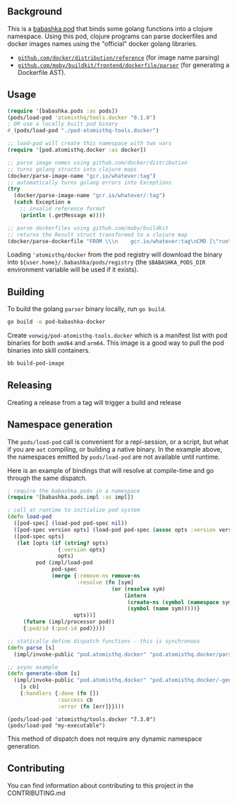 ## Background

This is a [babashka pod](https://github.com/babashka/pods) that binds some golang functions into a clojure namespace.  Using this pod, clojure programs can parse dockerfiles and docker images names using the "official" docker golang libraries.

* [`github.com/docker/distribution/reference`](https://github.com/distribution/distribution/blob/main/reference/reference.go) (for image name parsing)
* [`github.com/moby/buildkit/frontend/dockerfile/parser`](https://github.com/moby/buildkit/blob/master/frontend/dockerfile/parser/parser.go) (for generating a Dockerfile AST).

## Usage

```clojure
(require '[babashka.pods :as pods])
(pods/load-pod 'atomisthq/tools.docker "0.1.0")
; OR use a locally built pod binary
#_(pods/load-pod "./pod-atomisthq-tools.docker")

;; load-pod will create this namespace with two vars
(require '[pod.atomisthq.docker :as docker])

;; parse image names using github.com/docker/distribution
;; turns golang structs into clojure maps
(docker/parse-image-name "gcr.io/whatever:tag")
;; automatically turns golang errors into Exceptions
(try
  (docker/parse-image-name "gcr.io/whatever/:tag")
  (catch Exception e
    ;; invalid reference format
    (println (.getMessage e))))

;; parse dockerfiles using github.com/moby/buildkit
;; returns the Result struct transformed to a clojure map
(docker/parse-dockerfile "FROM \\\n    gcr.io/whatever:tag\nCMD [\"run\"]")
```

Loading `'atomisthq/docker` from the pod registry will download the binary into `${user.home}/.babashka/pods/registry` (the `$BABASHKA_PODS_DIR` environment variable will be used if it exists).

## Building

To build the golang `parser` binary locally, run `go build`.

```bash
go build -o pod-babashka-docker
```

Create `vonwig/pod-atomisthq-tools.docker` which is a manifest list with pod binaries for both `amd64` and `arm64`.  This image is a good way to pull the pod binaries into skill containers.

```bash
bb build-pod-image
```

## Releasing

Creating a release from a tag will trigger a build and release

## Namespace generation

The `pods/load-pod` call is convenient for a repl-session, or a script, but what if you are `aot` compiling, or building a native binary.  In the example above, the namespaces emitted by `pods/load-pod` are not available until runtime.

Here is an example of bindings that will resolve at compile-time and go through the same dispatch.

```clj
; require the babashka.pods in a namespace
(require '[babashka.pods.impl :as impl])

; call at runtime to initialize pod system
(defn load-pod
  ([pod-spec] (load-pod pod-spec nil))
  ([pod-spec version opts] (load-pod pod-spec (assoc opts :version version)))
  ([pod-spec opts]
   (let [opts (if (string? opts)
                {:version opts}
                opts)
         pod (impl/load-pod
              pod-spec
              (merge {:remove-ns remove-ns
                      :resolve (fn [sym]
                                 (or (resolve sym)
                                     (intern
                                      (create-ns (symbol (namespace sym)))
                                      (symbol (name sym)))))}
                     opts))]
     (future (impl/processor pod))
     {:pod/id (:pod-id pod)})))

;; statically define dispatch functions - this is synchronous
(defn parse [s]
  (impl/invoke-public "pod.atomisthq.docker" "pod.atomisthq.docker/parse-dockerfile" [s] {}))

;; async example
(defn generate-sbom [s]
  (impl/invoke-public "pod.atomisthq.docker" "pod.atomisthq.docker/-generate-sbom"
    [s cb]
    {:handlers {:done (fn [])
                :success cb
                :error (fn [err]}})))
```

```
(pods/load-pod 'atomisthq/tools.docker "7.3.0")
(pods/load-pod "my-executable")
```

This method of dispatch does not require any dynamic namespace generation.

## Contributing

You can find information about contributing to this project in the CONTRIBUTING.md
